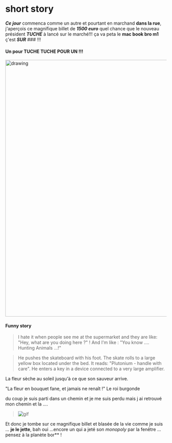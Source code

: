 # short story

***Ce jour*** commenca comme un autre et pourtant en marchand **dans la rue**, j'aperçois ce magnifique billet de ***1500 euro*** quel chance que le nouveau président ***TUCHE*** à lancé sur le marché!!! ça va peta le **mac book bro m1** ç'est ***SUR*** ### !!!
#### Un pour TUCHE TUCHE POUR UN !!!

<img src="https://i.ytimg.com/vi/_kty5oWpEGk/maxresdefault.jpg" alt="drawing" width="800"/>

#### Funny story

> I hate it when people see me at the supermarket and they are like: "Hey, what are you doing here ?" !
> And I'm like : "You know .... Hunting Animals ...!"

> He pushes the skateboard with his foot. The skate rolls to a large yellow box located under the bed. It reads: "Plutonium - handle with care". He enters a key in a device connected to a very large amplifier.  

La fleur sèche au soleil jusqu'à ce que son sauveur arrive.

"La fleur en bouquet fane, et jamais ne renaît !" Le roi burgonde

du coup je suis parti dans un chemin et je me suis perdu mais j ai retrouvé mon chemin et la ....

> ![gif](https://media.giphy.com/media/LPgFwCQg4HQBvPihcn/giphy.gif)

Et donc je tombe sur ce magnifique billet et blasée de la vie comme je suis ... **je le jette**, bah oui ...encore un qui a jeté son *monopoly* par la fenêtre ... pensez à la planète bor** !
